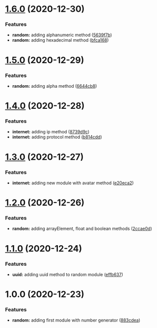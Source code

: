 # [1.6.0](https://github.com/roggervalf/fake-gen/compare/v1.5.0...v1.6.0) (2020-12-30)


### Features

* **random:** adding alphanumeric method ([5639f7b](https://github.com/roggervalf/fake-gen/commit/5639f7b9f6f45d5effc0fabb6dead8a85cf9cbf4))
* **random:** adding hexadecimal method ([bfca168](https://github.com/roggervalf/fake-gen/commit/bfca168e0d409ff62d3d5e7f5d686030dbe64594))

# [1.5.0](https://github.com/roggervalf/fake-gen/compare/v1.4.0...v1.5.0) (2020-12-29)


### Features

* **random:** adding alpha method ([6644cb8](https://github.com/roggervalf/fake-gen/commit/6644cb8345e452bf03607e31c90105899259905d))

# [1.4.0](https://github.com/roggervalf/fake-gen/compare/v1.3.0...v1.4.0) (2020-12-28)


### Features

* **internet:** adding ip method ([8739d9c](https://github.com/roggervalf/fake-gen/commit/8739d9cbdde3e35f1dcf5e454fb39cd78fa8715c))
* **internet:** adding protocol method ([b814cdd](https://github.com/roggervalf/fake-gen/commit/b814cdd5bdf1092941f5c3fdb0a6d202b8ab4a07))

# [1.3.0](https://github.com/roggervalf/fake-gen/compare/v1.2.0...v1.3.0) (2020-12-27)


### Features

* **internet:** adding new module with avatar method ([e20eca2](https://github.com/roggervalf/fake-gen/commit/e20eca25a9bb24c08c489fac488bad85fa43e025))

# [1.2.0](https://github.com/roggervalf/fake-gen/compare/v1.1.0...v1.2.0) (2020-12-26)


### Features

* **random:** adding arrayElement, float and boolean methods ([2ccae0d](https://github.com/roggervalf/fake-gen/commit/2ccae0de22ee9c240e0c97eb4a556b55bf85ddaf))

# [1.1.0](https://github.com/roggervalf/fake-gen/compare/v1.0.0...v1.1.0) (2020-12-24)


### Features

* **uuid:** adding uuid method to random module ([effb637](https://github.com/roggervalf/fake-gen/commit/effb637711a14c4b17649f98ee3a89eb9ad91421))

# 1.0.0 (2020-12-23)


### Features

* **random:** adding first module with number generator ([883cdea](https://github.com/roggervalf/fakerts/commit/883cdead148cf77319a9a73e5a776eac41562532))
